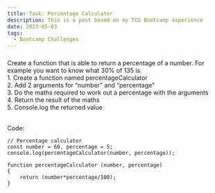 ```yaml
---
title: Task: Percentage Calculator
description: This is a post based on my TCG Bootcamp experience
date: 2023-05-03
tags:
  - Bootcamp Challenges
---
```


<body>
    <h3 Task: Percentage Calculator></h3>
    Create a function that is able to return a percentage of a number. For example you want to know what 30% of 135 is.
    <br>1. Create a function named percentageCalculator
    <br>2. Add 2 arguments for “number” and “percentage”
    <br>3. Do the maths required to work out a percentage with the arguments
    <br>4. Return the result of the maths
    <br>5. Console.log the returned value
</body>

<br>Code:

```diff-js
// Percentage calculator
const number = 60, percentage = 5;
console.log(percentageCalculator(number, percentage));

function percentageCalculator (number, percentage)
{
    return (number*percentage/100);
}
```

<script>

// Get required values from user
var number = Number(prompt("Enter the number:"));
var percentage = Number(prompt("Enter the percentage:"));

console.log(percentage + "% of" + number + "=" + percentageCalculator(number, percentage));

function percentageCalculator (number, percentage)
// Percentage calculator
{
    return (number*percentage/100);
}
</script>
